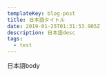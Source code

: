 ```yaml
---
templateKey: blog-post
title: 日本語タイトル
date: 2019-01-25T01:31:53.905Z
description: 日本語desc
tags:
  - test
---
```

日本語body
